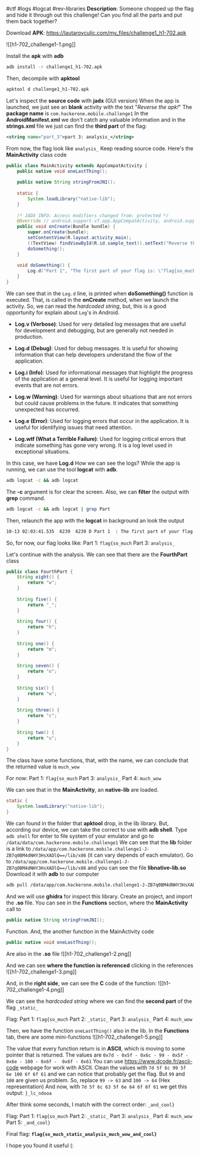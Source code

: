 #ctf #logs #logcat #rev-libraries 
**Description**: Someone chopped up the flag and hide it through out this challenge! Can you find all the parts and put them back together?

Download **APK**: https://lautarovculic.com/my_files/challenge1_h1-702.apk

![[h1-702_challenge1-1.png]]

Install the **apk** with **adb**
```bash
adb install -r challenge1_h1-702.apk
```
Then, decompile with **apktool**
```bash
apktool d challenge1_h1-702.apk
```

Let's inspect the **source code** with **jadx** (GUI version)
When the app is launched, we just see an **blank** activity with the text "*Reverse the apk!*"
The **package name** is `com.hackerone.mobile.challenge1`
In the **AndroidManifest.xml** we don't catch any valuable information and in the **strings.xml** file we just can find the **third part** of the flag:
```XML
<string name="part_3">part 3: analysis_</string>
```

From now, the flag look like `analysis_`
Keep reading source code.
Here's the **MainActivity** class code
```java
public class MainActivity extends AppCompatActivity {  
    public native void oneLastThing();  
  
    public native String stringFromJNI();  
  
    static {  
        System.loadLibrary("native-lib");  
    }  
  
    /* JADX INFO: Access modifiers changed from: protected */  
    @Override // android.support.v7.app.AppCompatActivity, android.support.v4.app.FragmentActivity, android.support.v4.app.SupportActivity, android.app.Activity  
    public void onCreate(Bundle bundle) {  
        super.onCreate(bundle);  
        setContentView(R.layout.activity_main);  
        ((TextView) findViewById(R.id.sample_text)).setText("Reverse the apk!");  
        doSomething();  
    }  
  
    void doSomething() {  
        Log.d("Part 1", "The first part of your flag is: \"flag{so_much\"");  
    }  
}
```

We can see that in the `Log.d` line, is printed when **doSomething()** function is executed.
That, is called in the **onCreate** method, when we launch the activity.
So, we can read the *hardcoded string*, but, this is a good opportunity for explain about `Log`'s in Android.

- **Log.v (Verbose)**: Used for very detailed log messages that are useful for development and debugging, but are generally not needed in production.
    
- **Log.d (Debug)**: Used for debug messages. It is useful for showing information that can help developers understand the flow of the application.
    
- **Log.i (Info)**: Used for informational messages that highlight the progress of the application at a general level. It is useful for logging important events that are not errors.
    
- **Log.w (Warning)**: Used for warnings about situations that are not errors but could cause problems in the future. It indicates that something unexpected has occurred.
    
- **Log.e (Error)**: Used for logging errors that occur in the application. It is useful for identifying issues that need attention.
    
- **Log.wtf (What a Terrible Failure)**: Used for logging critical errors that indicate something has gone very wrong. It is a log level used in exceptional situations.

In this case, we have **Log.d**
How we can see the logs?
While the app is running, we can use the tool **logcat** with **adb**.
```bash
adb logcat -c && adb logcat
```
The **-c** argument is for clear the screen.
Also, we can **filter** the output with **grep** command.
```bash
adb logcat -c && adb logcat | grep Part
```

Then, relaunch the app with the **logcat** in background an look the output
```bash
10-13 02:03:41.535  6239  6239 D Part 1  : The first part of your flag is: "flag{so_much"
```

So, for now, our flag looks like:
Part 1: `flag{so_much`
Part 3: `analysis_`

Let's continue with the analysis.
We can see that there are the **FourthPart** class
```java
public class FourthPart {  
    String eight() {  
        return "w";  
    }  
  
    String five() {  
        return "_";  
    }  
  
    String four() {  
        return "h";  
    }  
  
    String one() {  
        return "m";  
    }  
  
    String seven() {  
        return "o";  
    }  
  
    String six() {  
        return "w";  
    }  
  
    String three() {  
        return "c";  
    }  
  
    String two() {  
        return "u";  
    }  
}
```

The class have some functions, that, with the name, we can conclude that the returned value is
`much_wow`

For now:
Part 1: `flag{so_much`
Part 3: `analysis_`
Part 4: `much_wow`

We can see that in the **MainActivity**, an **native-lib** are loaded.
```java
static {  
    System.loadLibrary("native-lib");  
}
```
We can found in the folder that **apktool** drop, in the lib library.
But, according our device, we can take the correct to use with **adb shell**.
Type `adb shell` for enter to file system of your emulator and go to `/data/data/com.hackerone.mobile.challenge1`
We can see that the **lib** folder is a link to `/data/app/com.hackerone.mobile.challenge1-J-ZB7q0BM4dNHY3HsXADlQ==/lib/x86` (it can vary depends of each emulator).
Go to `/data/app/com.hackerone.mobile.challenge1-J-ZB7q0BM4dNHY3HsXADlQ==/lib/x86` and you can see the file **libnative-lib.so**
Download it with **adb** to our computer
```bash
adb pull /data/app/com.hackerone.mobile.challenge1-J-ZB7q0BM4dNHY3HsXADlQ==/lib/x86/libnative-lib.so
```

And we will use **ghidra** for inspect this library.
Create an project, and import the **.so** file.
You can see in the **Functions** section, where the **MainActivity** call to
```java
public native String stringFromJNI(); 
```
Function.
And, the another function in the MainActivity code
```java
public native void oneLastThing();
```

Are also in the **.so** file
![[h1-702_challenge1-2.png]]

And we can see **where the function is referenced** clicking in the references
![[h1-702_challenge1-3.png]]

And, in the **right side**, we can see the **C** code of the function:
![[h1-702_challenge1-4.png]]

We can see the *hardcoded string* where we can find the **second part** of the flag `_static_`

Flag:
Part 1: `flag{so_much`
Part 2: `_static_`
Part 3: `analysis_`
Part 4: `much_wow`

Then, we have the function `oneLastThing()` also in the lib.
In the **Functions** tab, there are some mini-functions
![[h1-702_challenge1-5.png]]

The value that every function return is in **ASCII**, which is moving to some pointer that is returned.
The values are
`0x7d - 0x5f - 0x6c - 99 - 0x5f - 0x6e - 100 - 0x6f -  0x6f - 0x61`
You can use https://www.dcode.fr/ascii-code webpage for work with ASCII.
Clean the values with `7d 5f 6c 99 5f 6e 100 6f 6f 61` and we can notice that probably get the flag. But `99` and `100` are given us problem.
So, replace `99 -> 63` and `100 -> 64` (Hex representation)
And now, with `7d 5f 6c 63 5f 6e 64 6f 6f 61` we get this output:
`}_lc_ndooa`

After think some seconds, I match with the correct order: `_and_cool}`

Flag:
Part 1: `flag{so_much`
Part 2: `_static_`
Part 3: `analysis_`
Part 4: `much_wow`
Part 5: `_and_cool}`

Final flag:
**`flag{so_much_static_analysis_much_wow_and_cool}`**

I hope you found it useful (: